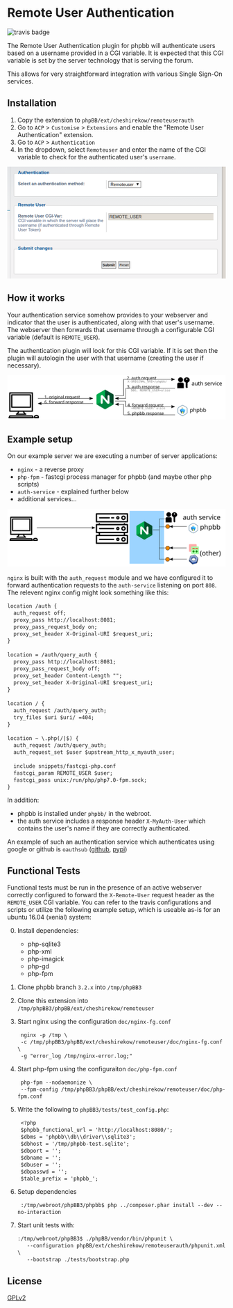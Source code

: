 # Remote User Authentication

![travis badge](https://travis-ci.com/cheshirekow/phpbb_remoteuser.svg?branch=master)

The Remote User Authentication plugin for phpbb will authenticate users
based on a username provided in a CGI variable. It is expected that this CGI
variable is set by the server technology that is serving the forum.

This allows for very straightforward integration with various Single Sign-On
services.

## Installation

1. Copy the extension to `phpBB/ext/cheshirekow/remoteuserauth`
2. Go to `ACP` > `Customise` > `Extensions` and enable the
   "Remote User Authentication" extension.
3. Go to `ACP` > `Authentication`
4. In the dropdown, select `Remoteuser` and enter the name of the CGI variable
   to check for the authenticated user's `username`.

![screenshot](doc/screenshot.png)

## How it works

Your authentication service somehow provides to your webserver and indicator
that the user is authenticated, along with that user's username. The webserver
then forwards that username through a configurable CGI variable (default is
`REMOTE_USER`).

The authentication plugin will look for this CGI variable. If it is set then
the plugin will autologin the user with that username (creating the user if
necessary).

![small flow](doc/small_flow.svg)

## Example setup

On our example server we are executing a number of server applications:

* `nginx` - a reverse proxy
* `php-fpm` - fastcgi process manager for phpbb (and maybe other php scripts)
* `auth-service` - explained further below
* additional services...

![example server](doc/service_setup.svg)

`nginx` is built with the `auth_request` module and we have configured it to
forward authentication requests to the `auth-service` listening on port `808`.
The relevent nginx config might look something like this:

```
location /auth {
  auth_request off;
  proxy_pass http://localhost:8081;
  proxy_pass_request_body on;
  proxy_set_header X-Original-URI $request_uri;
}

location = /auth/query_auth {
  proxy_pass http://localhost:8081;
  proxy_pass_request_body off;
  proxy_set_header Content-Length "";
  proxy_set_header X-Original-URI $request_uri;
}

location / {
  auth_request /auth/query_auth;
  try_files $uri $uri/ =404;
}

location ~ \.php(/|$) {
  auth_request /auth/query_auth;
  auth_request_set $user $upstream_http_x_myauth_user;

  include snippets/fastcgi-php.conf
  fastcgi_param REMOTE_USER $user;
  fastcgi_pass unix:/run/php/php7.0-fpm.sock;
}
```

In addition:

* phpbb is installed under `phpbb/` in the webroot.
* the auth service includes a response header `X-MyAuth-User` which contains
  the user's name if they are correctly authenticated.

An example of such an authentication service which authenticates using google
or github is `oauthsub` ([github][1], [pypi][2])

[1]: https://github.com/cheshirekow/oauthsub
[2]: https://pypi.org/project/oauthsub/

## Functional Tests

Functional tests must be run in the presence of an active webserver correctly
configured to forward the `X-Remote-User` request header as the `REMOTE_USER`
CGI variable. You can refer to the travis configurations and scripts or
utilize the following example setup, which is useable as-is for an ubuntu
16.04 (xenial) system:

0. Install dependencies:

    * php-sqlite3
    * php-xml
    * php-imagick
    * php-gd
    * php-fpm

1. Clone phpbb branch `3.2.x` into `/tmp/phpBB3`
2. Clone this extension into `/tmp/phpBB3/phpBB/ext/cheshirekow/remoteuser`
3. Start nginx using the configuration `doc/nginx-fg.conf`

        nginx -p /tmp \
        -c /tmp/phpBB3/phpBB/ext/cheshirekow/remoteuser/doc/nginx-fg.conf \
        -g "error_log /tmp/nginx-error.log;"

4. Start php-fpm using the configuraiton `doc/php-fpm.conf`

        php-fpm --nodaemonize \
        --fpm-config /tmp/phpBB3/phpBB/ext/cheshirekow/remoteuser/doc/php-fpm.conf

5. Write the following to `phpBB3/tests/test_config.php`:

        <?php
        $phpbb_functional_url = 'http://localhost:8080/';
        $dbms = 'phpbb\\db\\driver\\sqlite3';
        $dbhost = '/tmp/phpbb-test.sqlite';
        $dbport = '';
        $dbname = '';
        $dbuser = '';
        $dbpasswd = '';
        $table_prefix = 'phpbb_';

6. Setup dependencies

        :/tmp/webroot/phpBB3/phpbb$ php ../composer.phar install --dev --no-interaction

7. Start unit tests with:

    ```
    :/tmp/webroot/phpBB3$ ./phpBB/vendor/bin/phpunit \
       --configuration phpBB/ext/cheshirekow/remoteuserauth/phpunit.xml \
       --bootstrap ./tests/bootstrap.php
    ```


## License

[GPLv2](license.txt)
